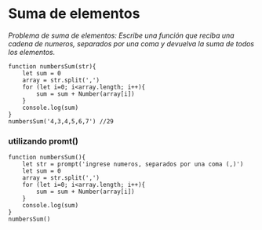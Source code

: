 # Suma de elementos

_Problema de suma de elementos: Escribe una función que reciba una cadena de numeros, separados por una coma y devuelva la suma de todos los elementos._
```
function numbersSum(str){
    let sum = 0
    array = str.split(',')
    for (let i=0; i<array.length; i++){
        sum = sum + Number(array[i])
    }
    console.log(sum)
}
numbersSum('4,3,4,5,6,7') //29
```

### utilizando promt()

```
function numbersSum(){
    let str = prompt('ingrese numeros, separados por una coma (,)')
    let sum = 0
    array = str.split(',')
    for (let i=0; i<array.length; i++){
        sum = sum + Number(array[i])
    }
    console.log(sum)
}
numbersSum()

```
